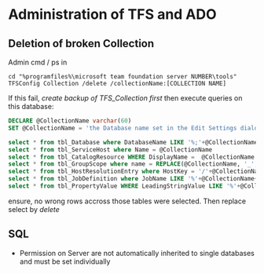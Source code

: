 Administration of TFS and ADO
=================

Deletion of broken Collection
-------------------
Admin cmd / ps in 

```
cd "%programfiles%\microsoft team foundation server NUMBER\tools"
TFSConfig Collection /delete /collectionName:[COLLECTION NAME]
```


If this fail, *create backup of TFS_Collection first* then execute queries on this database:

```sql
DECLARE @CollectionName varchar(60)
SET @CollectionName = 'the Database name set in the Edit Settings dialog'

select * from tbl_Database where DatabaseName LIKE '%;'+@CollectionName
select * from tbl_ServiceHost where Name = @CollectionName
select * from tbl_CatalogResource WHERE DisplayName =  @CollectionName
select * from tbl_GroupScope where name = REPLACE(@CollectionName, '_', '>')
select * from tbl_HostResolutionEntry where HostKey = '/'+@CollectionName+'/'
select * from tbl_JobDefinition where JobName LIKE '%'+@CollectionName+','
select * from tbl_PropertyValue WHERE LeadingStringValue LIKE '%'+@CollectionName
```
ensure, no wrong rows accross those tables were selected. Then replace select by *delete*

SQL
---------------
* Permission on Server are not automatically inherited to single databases and must be set individually

